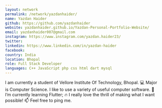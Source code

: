 ```yaml
---
layout: network
permalink: /network/yazdanhaider/
name: Yazdan Haider
github: https://github.com/yazdanhaider
website: yazdanhaider.github.io/Yazdan-Personal-Portfolio-Website/
email: yazdanhaider007@gmail.com
instagram: https://www.instagram.com/yazdan.haider23/
twitter:
linkedin: https://www.linkedin.com/in/yazdan-haider
facebook:
country: India
location: Bhopal
role: Full Stack Developer
languages: C++ JavaScript php css html dart mysql
---
```


I am currently a student of Vellore Institute Of Technology, Bhopal.
💻 Major is Computer Science.
I like to use a variety of useful computer software.
🌱 I’m currently learning Flutter;
🔥 I really love the thrill of making what I want possible!
📫  Feel free to ping me.
